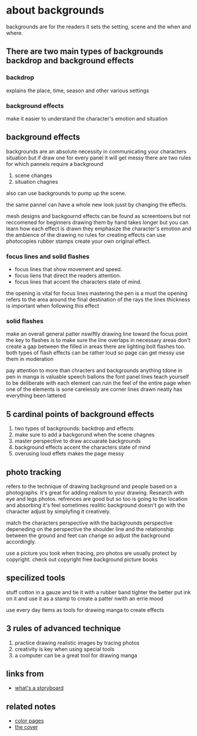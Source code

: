 # about backgrounds
backgrounds are for the readers it sets the setting, scene and the when and where.

## There are two main types of backgrounds backdrop and background effects 

### backdrop
explains the place, time, season and other various settings

### background effects
make it easier to understand the character's emotion and situation

## background effects
backgrounds are an absolute necessity in communicating your characters situation but if draw one for every panel it will get messy there are two rules for which pannels require a background 
1. scene changes
2. situation chagnes

also can use backgrounds to pump up the scene.

the same pannel can have a whole new look jusst by changing the effects.

mesh designs and backgournd effects can be found as screentoens but not reccomened for beginners drawing them by hand takes longer but you can learn how each effect is drawn
they emphasize the character's emotion and the ambience of the drawing no rules for creating effects can use photocopies rubber stamps create your own original effect.

### focus lines and solid flashes
- focus lines that show movement and speed.
- focus liens that direct the readers attention.
- focus lines that accent the characters state of mind.

the opening is vital for focus lines mastering the pen is a must the opening refers to the area around the final destination of the rays
the lines thickness is important when following this effect

### solid flashes
make an overall general patter nswiftly drawing line toward the focus point the key to flashes is to make sure the line overlaps in necessary areas don't create a gap between the filled in areas there are lighting bolt flashes too.
both types of flash effects can be rather loud so page can get messy use them in moderation

pay attention to more than chracters and backgrounds anything tdone in pen in manga is valuable speech ballons the font panel lines teach yourself to be deliberate with each element can ruin the feel of the entire page when one of the elements is sone carelessly are corner lines drawn neatly has everything been lattered

## 5 cardinal points of background effects
1. two types of backgrounds: backdrop and effects
2. make sure to add a backgorund when the scene chagnes
3. master perspective to draw accuarate backgrounds
4. background effects accent the characters state of mind
5. overusing loud effets makes the page messy


## photo tracking
refers to the technique of drawing background and people based on a photographs.
it's great for adding realism to your drawing.
Research with eye and legs photos.
refrences are good but so too is going to the location and absorbing it's feel sometimes realitic background doesn't go with the character adjust by simplyfing it creatively.
 
match the characters perspective with the backgrounds perspective depeneding on the perspective the shoulder line and the relationship between the ground and feet can change so adjust the background accordingly.

use a picture you took when tracing, pro photos are usually protect by copyright.
check out copyright free background picture books

## specilized tools 
stuff cotton in a gauze and tie it with a rubber band tighter the better put ink on it and use it as a stamp to create a patter nwith an errie mood

use every day items as tools for drawing manga to create effects

## 3 rules of advanced technique
1. practice drawing realistic images by tracing photos
2. creativity is key when using special tools
3. a computer can be a great tool for drawing manga

## links from
- [what's a storyboard](whats-a-storyboard.md)

## related notes
- [color pages](color-pages.md)
- [the cover](the-cover.md)